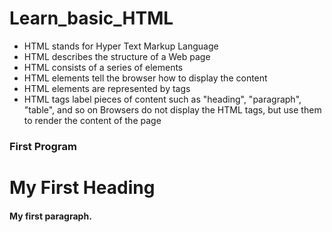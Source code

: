 # **Learn_basic_HTML**

   - HTML stands for Hyper Text Markup Language
   - HTML describes the structure of a Web page
   - HTML consists of a series of elements
   - HTML elements tell the browser how to display the content
   - HTML elements are represented by tags
   - HTML tags label pieces of content such as "heading", "paragraph", "table", and so on
     Browsers do not display the HTML tags, but use them to render the content of the page

### First Program

#### <!DOCTYPE html>
#### <html>
#### <head>
#### <title>Page Title</title>
#### </head>
#### <body>

#### <h1>My First Heading</h1>
#### <p>My first paragraph.</p>

#### </body>
#### </html> 
